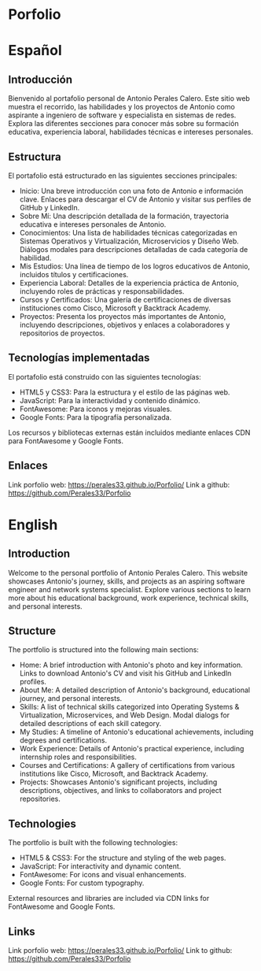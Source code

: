 # Porfolio

# Español

## Introducción

Bienvenido al portafolio personal de Antonio Perales Calero. Este sitio web muestra el recorrido, las habilidades y los proyectos de Antonio como aspirante a ingeniero de software y especialista en sistemas de redes. Explora las diferentes secciones para conocer más sobre su formación educativa, experiencia laboral, habilidades técnicas e intereses personales.

## Estructura

El portafolio está estructurado en las siguientes secciones principales:

- Inicio: Una breve introducción con una foto de Antonio e información clave. Enlaces para descargar el CV de Antonio y visitar sus perfiles de GitHub y LinkedIn.
- Sobre Mí: Una descripción detallada de la formación, trayectoria educativa e intereses personales de Antonio.
- Conocimientos: Una lista de habilidades técnicas categorizadas en Sistemas Operativos y Virtualización, Microservicios y Diseño Web. Diálogos modales para descripciones detalladas de cada categoría de habilidad.
- Mis Estudios: Una línea de tiempo de los logros educativos de Antonio, incluidos títulos y certificaciones.
- Experiencia Laboral: Detalles de la experiencia práctica de Antonio, incluyendo roles de prácticas y responsabilidades.
- Cursos y Certificados: Una galería de certificaciones de diversas instituciones como Cisco, Microsoft y Backtrack Academy.
- Proyectos: Presenta los proyectos más importantes de Antonio, incluyendo descripciones, objetivos y enlaces a colaboradores y repositorios de proyectos.

## Tecnologías implementadas
El portafolio está construido con las siguientes tecnologías:

- HTML5 y CSS3: Para la estructura y el estilo de las páginas web.
- JavaScript: Para la interactividad y contenido dinámico.
- FontAwesome: Para iconos y mejoras visuales.
- Google Fonts: Para la tipografía personalizada.

Los recursos y bibliotecas externas están incluidos mediante enlaces CDN para FontAwesome y Google Fonts.


## Enlaces

Link porfolio web: https://perales33.github.io/Porfolio/
Link a github: https://github.com/Perales33/Porfolio

# English

## Introduction

Welcome to the personal portfolio of Antonio Perales Calero. This website showcases Antonio's journey, skills, and projects as an aspiring software engineer and network systems specialist. Explore various sections to learn more about his educational background, work experience, technical skills, and personal interests.

## Structure

The portfolio is structured into the following main sections:

- Home: A brief introduction with Antonio's photo and key information. Links to download Antonio's CV and visit his GitHub and LinkedIn profiles.
- About Me: A detailed description of Antonio's background, educational journey, and personal interests.
- Skills: A list of technical skills categorized into Operating Systems & Virtualization, Microservices, and Web Design. Modal dialogs for detailed descriptions of each skill category.
- My Studies: A timeline of Antonio's educational achievements, including degrees and certifications.
- Work Experience: Details of Antonio's practical experience, including internship roles and responsibilities.
- Courses and Certifications: A gallery of certifications from various institutions like Cisco, Microsoft, and Backtrack Academy.
- Projects: Showcases Antonio's significant projects, including descriptions, objectives, and links to collaborators and project repositories.

## Technologies

The portfolio is built with the following technologies:

- HTML5 & CSS3: For the structure and styling of the web pages.
- JavaScript: For interactivity and dynamic content.
- FontAwesome: For icons and visual enhancements.
- Google Fonts: For custom typography.

External resources and libraries are included via CDN links for FontAwesome and Google Fonts.

## Links

Link porfolio web: https://perales33.github.io/Porfolio/
Link to github: https://github.com/Perales33/Porfolio